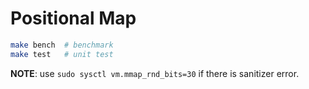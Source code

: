 # Positional Map

```bash
make bench  # benchmark
make test   # unit test
```

**NOTE**: use `sudo sysctl vm.mmap_rnd_bits=30` if there is sanitizer error.
